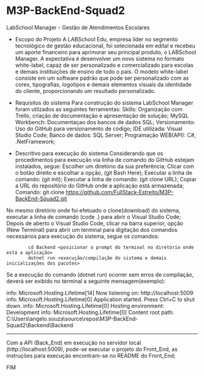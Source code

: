 # M3P-BackEnd-Squad2
LabSchool Manager - Gestão de Atendimentos Escolares

 - Escopo do Projeto
A LABSchool Edu, empresa líder no segmento tecnológico de gestão educacional, foi
selecionada em edital e recebeu um aporte financeiro para aprimorar seu principal produto,
o LABSchool Manager. A expectativa é desenvolver um novo sistema no formato white-label,
capaz de ser personalizado e comercializado para escolas e demais instituições de ensino de
todo o país.
O modelo white-label consiste em um software padrão que pode ser personalizado com as
cores, tipografias, logotipos e demais elementos visuais da identidade do cliente,
proporcionando um resultado personalizado.

- Requisitos do sistema
Para construção do sistema LabSchool Manager foram utilzados as seguintes ferramentas:
Skills: Organização com Trello, criação de documentação e apresentação de solução;
MySQL Workbench: Documentaçao dos bancos de dados SQL;
Versionamento: Uso do GitHub para versionamento de código;
IDE utilizada: Visual Studio Code;
Banco de dados: SQL Server;
Programação WEB(API): C#, .NetFramework;

- Descritivo para execução do sistema
Considerando que os procedimentos para execução via linha de comando do GitHub estejam instalados, segue:
Escolher um diretório da sua preferência;
Clicar com o botão direito e escolhar a opção, (git Bash Here);
Executar a linha de comando: (git init);
Executar a linha de comando: (git clone URL); Copiar a URL do repositório do GitHub onde a aplicação está armazenada;
Comando: git clone https://github.com/FullStack-Estreito/M3P-BackEnd-Squad2.git

No mesmo diretório onde foi efetuado o clone(download) do sistema, executar a linha de comando (code .) para abrir o Visual Studio Code;
Depois de aberto o Visual Studio Code, clicar na barra superior, opção (New Terminal) para abrir um terminal para digitação dos comandos necessários para execução do sistema, segue os comandos:

            cd Backend <posicionar o prompt do terminal no diretório onde está a aplicação>
            dotnet run <execução/compilação do sistema e demais inicializações dos pacotes>

Se a execução do comando (dotnet run) ocorrer sem erros de compilação, deverá ser exibido no terminal a seguinte mensagem(exemplo):

info: Microsoft.Hosting.Lifetime[14]
      Now listening on: http://localhost:5009
info: Microsoft.Hosting.Lifetime[0]
      Application started. Press Ctrl+C to shut down.
info: Microsoft.Hosting.Lifetime[0]
      Hosting environment: Development
info: Microsoft.Hosting.Lifetime[0]
      Content root path: C:\Users\angelo.souza\source\repos\M3P-BackEnd-Squad2\Backend\Backend

--------------------------------------------------------------------------------------

Com a API (Back_End) em execução no servidor local (http://localhost:5009), pode-se executar o projeto do Front_End, as instruções 
para execução encontram-se no README do Front_End;

FIM
